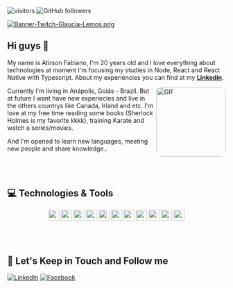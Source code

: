  ![visitors](https://visitor-badge.glitch.me/badge?page_id=atirson.visitor-badge)
![GitHub followers](https://img.shields.io/github/followers/atirson?style=social)

[![Banner-Twitch-Glaucia-Lemos.png](https://media-exp1.licdn.com/dms/image/C4E16AQETdUrlU0K2Tg/profile-displaybackgroundimage-shrink_200_800/0?e=1611792000&v=beta&t=b54yXcy1fD4MtItKqpRkIvZpvA3ERAfrwbtp0DKRE2o)](https://postimg.cc/ZW49hFcQ)

## Hi guys 👋

My name is Atirson Fabiano, I'm 20 years old and I love everything about technologies at moment I'm focusing my studies in Node, React and React Native with Typescript. About my experiencies you can find at my **[Linkedin](https://www.linkedin.com/in/atirson-fabiano/)**. 

<img align="right" alt="GIF" height="160px" style="border-radius: 10px" src="https://media-exp1.licdn.com/dms/image/C4E03AQE0JZyvhIbXWg/profile-displayphoto-shrink_200_200/0/1591013295014?e=1611792000&v=beta&t=y6iOtxnMJ90JUBw8RAhry8vOA-1mMENMhilV7gDCsPc" />

Currently I'm living in Anápolis, Goiás - Brazil. But at future I want have new experiecies and live in the others countrys like Canada, Irland and etc. I'm love at my free time reading some books (Sherlock Holmes is my favorite kkkk), training Karate and watch a series/movies.

And I'm opened to learn new languages, meeting new people and share knowledge..
<br>
<br>
<br>
<br>
## 💻 Technologies & Tools

<p align="center">

<img src="https://img.shields.io/badge/javascript-%23F7DF1E.svg?&style=for-the-badge&logo=javascript&logoColor=black" height="25"/>
<img src="https://img.shields.io/badge/typescript%20-%23007ACC.svg?&style=for-the-badge&logo=typescript&logoColor=white" height="25"/>
<img src="https://img.shields.io/badge/node.js%20-%2343853D.svg?&style=for-the-badge&logo=node.js&logoColor=white" height="25"/>
<img src="https://img.shields.io/badge/vuejs%20-%2335495e.svg?&style=for-the-badge&logo=vue.js&logoColor=%234FC08D" height="25"/>
<img src="https://img.shields.io/badge/react%20-%2320232a.svg?&style=for-the-badge&logo=react&logoColor=%2361DAFB" height="25"/>
<img src="https://img.shields.io/badge/postgres-%23316192.svg?&style=for-the-badge&logo=postgresql&logoColor=white" height="25"/>
<img src="https://img.shields.io/badge/-npm-CB3837?style=flat-square&logo=npm" height="25"/>
<img src="https://img.shields.io/badge/-GitHub-181717?style=flat-square&logo=github" height="25"/>
<img src="https://img.shields.io/badge/MongoDB-%234ea94b.svg?&style=for-the-badge&logo=mongodb&logoColor=white" height="25"/>
<img src="https://img.shields.io/badge/php%20-%23777BB4.svg?&style=for-the-badge&logo=php&logoColor=white" height="25"/>
<img src="https://img.shields.io/badge/laravel%20-%23FF2D20.svg?&style=for-the-badge&logo=laravel&logoColor=white" height="25"/>

</p>

<br>
<br>

## 🎯 Let's Keep in Touch and Follow me 

[![LinkedIn](https://img.shields.io/badge/linkedin-%230077B5.svg?&style=for-the-badge&logo=linkedin&logoColor=white)](https://www.linkedin.com/in/atirson-fabiano/)
[![Facebook](https://img.shields.io/badge/facebook-%231877F2.svg?&style=for-the-badge&logo=facebook&logoColor=white)](https://www.facebook.com/fabiano.oliveira.2213/)

